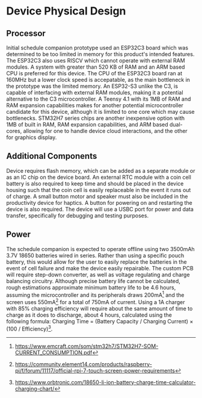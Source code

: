# Device Physical Design
## Processor
Initial schedule companion prototype used an ESP32C3 board which was determined to be too limited in memory for this product's intended features. The ESP32C3 also uses RISCV which cannot operate with external RAM modules. A system with greater than 520 KB of RAM and an ARM based CPU is preferred for this device. The CPU of the ESP32C3 board ran at 160MHz but a lower clock speed is accepatable, as the main bottleneck in the prototype was the limited memory. An ESP32-S3 unlike the C3, is capable of interfacing with external RAM modules, making it a potential alternative to the C3 microcontroller. A Teensy 4.1 with its 1MB of RAM and RAM expansion capabilities makes for another potential microcontroller candidate for this device, although it is limited to one core which may cause bottlenecks. STM32H7 series chips are another inexpensive option with 1MB of built in RAM, RAM expansion capabilities, and ARM based dual-cores, allowing for one to handle device cloud interactions, and the other for graphics display.

## Additional Components
Device requires flash memory, which can be added as a separate module or as an IC chip on the device board. An external RTC module with a coin cell battery is also required to keep time and should be placed in the device housing such that the coin cell is easily replaceable in the event it runs out of charge. A small button motor and speaker must also be included in the productivity device for haptics. A button for powering on and restarting the device is also required. The device will use a USBC port for power and data transfer, specifically for debugging and testing purposes.

## Power
The schedule companion is expected to operate offline using two 3500mAh 3.7V 18650 batteries wired in series. Rather than using a specific pouch battery, this would allow for the user to easily replace the batteries in the event of cell failure and make the device easily repairable. The custom PCB will require step-down converter, as well as voltage regulating and charge balancing circuitry. Although precise battery life cannot be calculated, rough estimations approximate minimum battery life to be 4.6 hours, assuming the microcontroller and its peripherals draws 200mA[^1] and the screen uses 550mA[^2] for a total of 750mA of current. Using a 1A charger with 85% charging efficiency will require about the same amount of time to charge as it does to discharge, about 4 hours, calculated using the following formula: Charging Time = (Battery Capacity / Charging Current) × (100 / Efficiency)[^3]. 

[^1]:https://www.emcraft.com/som/stm32h7/STM32H7-SOM-CURRENT_CONSUMPTION.pdf
[^2]:https://community.element14.com/products/raspberry-pi/f/forum/11117/official-rpi-7-touch-screen-power-requirements
[^3]:https://www.orbtronic.com/18650-li-ion-battery-charge-time-calculator-charging-chart/

